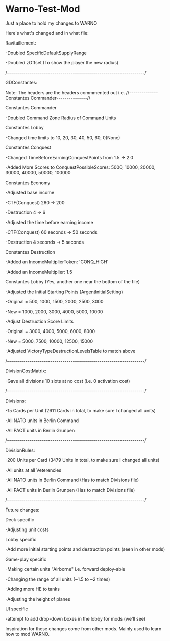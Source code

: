 # Warno-Test-Mod

Just a place to hold my changes to WARNO

Here's what's changed and in what file:

Ravitaillement:

-Doubled SpecificDefaultSupplyRange

-Doubled zOffset (To show the player the new radius)

/-------------------------------------------------------------------/

GDConstantes:

Note: The headers are the headers commmented out i.e. //--------------Constantes Commander---------------//

Constantes Commander

-Doubled Command Zone Radius of Command Units

Constantes Lobby

-Changed time limits to 10, 20, 30, 40, 50, 60, 0(None)

Constantes Conquest

-Changed TimeBeforeEarningConquestPoints from 1.5 -> 2.0
 
-Added More Scores to ConquestPossibleScores: 5000, 10000, 20000, 30000, 40000, 50000, 100000

Constantes Economy

-Adjusted base income

 -CTF(Conquest) 260 -> 200
 
 -Destruction 4 -> 6
 
-Adjusted the time before earning income

 -CTF(Conquest) 60 seconds -> 50 seconds
 
 -Destruction 4 seconds -> 5 seconds

Constantes Destruction

-Added an IncomeMultiplierToken: 'CONQ_HIGH'
 
-Added an IncomeMultiplier: 1.5

Constantes Lobby (Yes, another one near the bottom of the file)

-Adjusted the Initial Starting Points (ArgentInitialSetting)

 -Original = 500, 1000, 1500, 2000, 2500, 3000
 
 -New = 1000, 2000, 3000, 4000, 5000, 10000

-Adjust Destruction Score Limits

 -Original = 3000, 4000, 5000, 6000, 8000
 
 -New = 5000, 7500, 10000, 12500, 15000

-Adjusted VictoryTypeDestructionLevelsTable to match above

/-------------------------------------------------------------------/

DivisionCostMatrix:

-Gave all divisions 10 slots at no cost (i.e. 0 activation cost)

/-------------------------------------------------------------------/

Divisions:

-15 Cards per Unit (2611 Cards in total, to make sure I changed all units)

-All NATO units in Berlin Command

-All PACT units in Berlin Grunpen

/-------------------------------------------------------------------/

DivisionRules:

-200 Units per Card (3479 Units in total, to make sure I changed all units)

-All units at all Veterencies

-All NATO units in Berlin Command (Has to match Divisions file)

-All PACT units in Berlin Grunpen (Has to match Divisions file)

/-------------------------------------------------------------------/

Future changes:

Deck specific

-Adjusting unit costs

Lobby specific

-Add more initial starting points and destruction points (seen in other mods)

Game-play specific

-Making certain units "Airborne" i.e. forward deploy-able

-Changing the range of all units (~1.5 to ~2 times)

-Adding more HE to tanks

-Adjusting the height of planes

UI specific

-attempt to add drop-down boxes in the lobby for mods (we'll see)

Inspiration for these changes come from other mods. Mainly used to learn how to mod WARNO.
